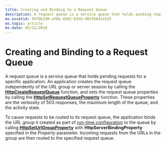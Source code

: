 ```yaml
---
title: Creating and Binding to a Request Queue
description: A request queue is a service queue that holds pending requests for a specific application.
ms.assetid: 93f8b230-af0a-4582-b35b-d65f6841e525
ms.topic: article
ms.date: 05/31/2018
---
```


# Creating and Binding to a Request Queue

A request queue is a service queue that holds pending requests for a specific application. An application creates the request queue independently of the URL group or server session by calling the [**HttpCreateRequestQueue**](/windows/desktop/api/Http/nf-http-httpcreaterequestqueue) function, and sets the request queue properties by calling the [**HttpSetRequestQueueProperty**](/windows/desktop/api/Http/nf-http-httpsetrequestqueueproperty) function. These properties are the verbosity of 503 responses, the maximum length of the queue, and the activity state.

To cause requests to be routed to its request queue, the application binds the URL group it created as part of [run-time configuration](run-time-configuration.md) to the queue by calling [**HttpSetUrlGroupProperty**](/windows/desktop/api/Http/nf-http-httpseturlgroupproperty) with **HttpServerBindingProperty** specified in the *Property* parameter. Incoming requests from the URLs in the group are then routed to the specified request queue.

 

 




